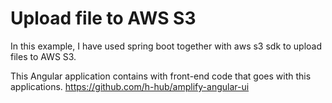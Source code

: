 # Upload file to AWS S3

In this example, I have used spring boot together with aws s3 sdk to upload files to AWS S3.

This Angular application contains with front-end code that goes with this applications.
https://github.com/h-hub/amplify-angular-ui

